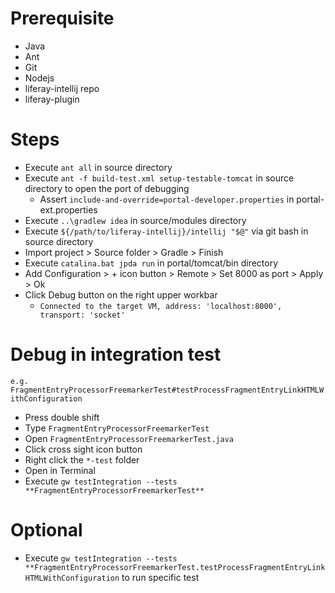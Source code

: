 # Prerequisite
- Java
- Ant
- Git
- Nodejs
- liferay-intellij repo
- liferay-plugin
# Steps
- Execute `ant all` in source directory
- Execute `ant -f build-test.xml setup-testable-tomcat` in source directory to open the port of debugging
  - Assert `include-and-override=portal-developer.properties` in portal-ext.properties
- Execute `..\gradlew idea` in source/modules directory
- Execute `${/path/to/liferay-intellij}/intellij "$@"` via git bash in source directory
- Import project > Source folder > Gradle > Finish
- Execute `catalina.bat jpda run` in portal/tomcat/bin directory
- Add Configuration > + icon button > Remote > Set 8000 as port > Apply > Ok
- Click Debug button on the right upper workbar 
  - `Connected to the target VM, address: 'localhost:8000', transport: 'socket'`
# Debug in integration test
`e.g. FragmentEntryProcessorFreemarkerTest#testProcessFragmentEntryLinkHTMLWithConfiguration`
- Press double shift
- Type `FragmentEntryProcessorFreemarkerTest`
- Open `FragmentEntryProcessorFreemarkerTest.java`
- Click cross sight icon button
- Right click the `*-test` folder
- Open in Terminal
- Execute `gw testIntegration --tests **FragmentEntryProcessorFreemarkerTest**`
# Optional
- Execute `gw testIntegration --tests **FragmentEntryProcessorFreemarkerTest.testProcessFragmentEntryLinkHTMLWithConfiguration` to run specific test
